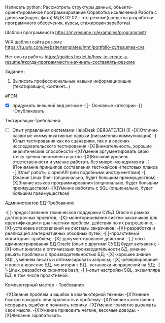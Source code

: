 Написать python: Рассмотреть структуры данных, объекто-ориентированное программирование Обработка исключений Работа с данными(видео, фото)
МДК 02.02 - это резюме(средства разработки программного обесечения, курсы, стажировки заработка)

Шаблон программиста https://myresume.ru/examples/programmist/

WIX шаблон сайта резюме https://ru.wix.com/website/templates/html/portfolio-cv/resumes-cvs

Нет опыта работы https://guides.hexlet.io/how-to-create-a-resume/#когда-программисту-начинать-составлять-резюме

Задание :

1. Выписать профессиональные навыки информационщик (текстировщик, контекнт...)

#FON
-[X] придумать внешний вид резюме
-[]- Основные категории
-[] -Опубликовать

Тестировщик-Требования:
-[ ] Опыт управления системами HelpDesk ОБЯЗАТЕЛЕН (!)
-[X]Отлично развитые коммуникативные навыки (письменная коммуникация)
-[ ]Опыт тестирования как по сценариям, так и в сессиях исследовательского тестирования
-[X]Внимательность, хорошие аналитические способности
-[X]Умение аргументировать свою точку зрения письменно и устно
-[X]Высокий уровень ответственности и умение работать без микро-менеджмента
-[ ]Понимание принципов составления тест-кейсов и тестовых планов
-[ ]Опыт работы с openAPI (или подобными инструментами)
-[ ]Знание Linux Shell (опционально, будет большим преимуществом)
-[X]Знание языков программирования (опционально, будет большим преимуществом)
-[X]Умение работать с SQL (опционально, будет большим преимуществом)

Администратор БД-Требования:

-[ ]-предоставление технической поддержки СУБД Oracle в рамках долгосрочных проектов;
-[X]-мониторирование систем заказчиков для идентификации и диагностики проблем, действия по их разрешению;
-[X]-установка исправлений на системы заказчиков;
-[X]-разработка и реализация альтернативных обходных путей;
-[ ]-проактивный мониторинг проблем;
-[X]-документирование действий.
-[ ]-опыт администрирования БД Oracle (опыт с другими СУБД будет актуален);
-[X]-опыт анализа и оптимизации производительности БД, умение решать проблемы с производительностью БД;
-[X]-хорошее знание SQL, умением писать и оптимизировать запросы;
-[X]-резервирование и восстановление БД, мониторинг БД , установка исправлений на БД;
-[ ]-Linux, разработка скриптов bash;
-[ ]-опыт настройки SQL, экземпляра БД, в том числе проактивной.

 Компьютерный мастер - Требования
 
-[X]Знание проблем и ошибок в компьютерной техники
-[X]Умение быстро находить неисправность и проблему
-[X]Умение качественно исправить ошибки и починить технику
-[X]Умение грамотно выражать свои мысли.
-[X]Умение приводить четкие, весомые доводы.
-[X]Желание зарабатывать.
